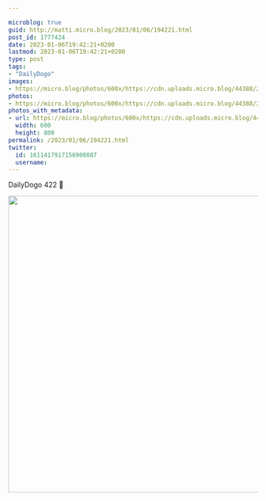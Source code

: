 ```yaml
---

microblog: true
guid: http://matti.micro.blog/2023/01/06/194221.html
post_id: 1777424
date: 2023-01-06T19:42:21+0200
lastmod: 2023-01-06T19:42:21+0200
type: post
tags:
- "DailyDogo"
images:
- https://micro.blog/photos/600x/https://cdn.uploads.micro.blog/44388/2023/6829193d55.jpg
photos:
- https://micro.blog/photos/600x/https://cdn.uploads.micro.blog/44388/2023/6829193d55.jpg
photos_with_metadata:
- url: https://micro.blog/photos/600x/https://cdn.uploads.micro.blog/44388/2023/6829193d55.jpg
  width: 600
  height: 800
permalink: /2023/01/06/194221.html
twitter:
  id: 1611417917156900887
  username:
---
```

DailyDogo 422 🐶

<img src="/media/uploads/2023/6829193d55.jpg" width="600" alt="" />
